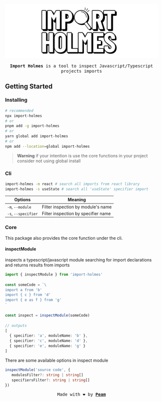 [peam-url]: https://pmqueiroz.com
[src-url]: https://swc.rs/

![import-holmes](./.github/brand.png)


<div align="center">

<samp> **Import Holmes** is a tool to inspect Javascript/Typescript projects imports</samp> 

</div>

## Getting Started

### Installing

```sh
# recommended
npx import-holmes
# or
pnpm add -g import-holmes
# or
yarn global add import-holmes
# or
npm add --location=global import-holmes
```
> **Warning** if your intention is use the core functions in your project consider not using global install

### Cli

```sh
import-holmes -m react # search all imports from react library
import-holmes -s useState # search all 'useState' specifier import
```

| Options | Meaning |
|---------|---------|
| `-m`, `--module` | Filter inspection by module's name |
| `-s`, `--specifier` | Filter inspection by specifier name |

### Core

This package also provides the core function under the cli.

#### inspectModule

inspects a typescript/javascript module searching for import declarations and returns results from imports 

```ts
import { inspectModule } from 'import-holmes'

const someCode = `\
import a from 'b'
import { c } from 'd'
import { e as f } from 'g'
`

const inspect = inspectModule(someCode)

// outputs
[
  { specifier: 'a', moduleName: 'b' },
  { specifier: 'c', moduleName: 'd' },
  { specifier: 'e', moduleName: 'g' }
]
```
There are some available options in inspect module

```ts
inspectModule('source code', {
   modulesFilter?: string | string[]
   specifiersFilter?: string | string[]
})
```


<div align="center">

<samp>Made with :heart: by [**Peam**][peam-url]</samp> 

</div>
